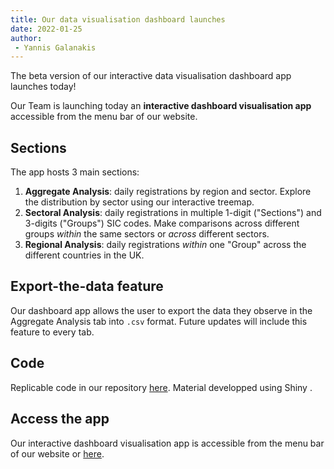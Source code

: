 ```yaml
---
title: Our data visualisation dashboard launches
date: 2022-01-25
author: 
 - Yannis Galanakis
---
```


The beta version of our interactive data visualisation dashboard app launches today!
<!--more-->

Our Team is launching today an **interactive dashboard visualisation app** accessible from the menu bar of our website. 

## Sections

The app hosts 3 main sections:
1. **Aggregate Analysis**: daily registrations by region and sector. Explore the distribution by sector using our interactive treemap.
2. **Sectoral Analysis**: daily registrations in multiple 1-digit ("Sections") and 3-digits ("Groups") SIC codes. Make comparisons across different groups *within* the same sectors or *across* different sectors.
3. **Regional Analysis**: daily registrations *within* one "Group" across the different countries in the UK.

## Export-the-data feature
Our dashboard app allows the user to export the data they observe in the Aggregate Analysis tab into `.csv` format. Future updates will include this feature to every tab.

## Code
<i class="fab fa-github"></i> Replicable code in our repository [here](https://github.com/asavagar/FirmCreationDashboard). Material developped using Shiny <i class="fab fa-r-project"></i>.

## Access the app
Our interactive dashboard visualisation app is accessible from the menu bar of our website or [here](https://asavagar.shinyapps.io/UKFirmCreation/). 
